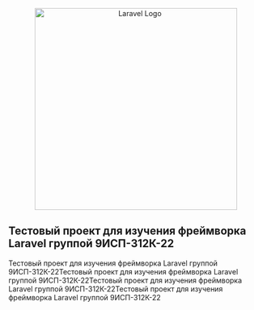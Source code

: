 <p align="center"><a href="https://laravel.com" target="_blank"><img src="https://raw.githubusercontent.com/laravel/art/master/logo-lockup/5%20SVG/2%20CMYK/1%20Full%20Color/laravel-logolockup-cmyk-red.svg" width="400" alt="Laravel Logo"></a></p>

## Тестовый проект для изучения фреймворка Laravel группой 9ИСП-312К-22
Тестовый проект для изучения фреймворка Laravel группой 9ИСП-312К-22Тестовый проект для изучения фреймворка Laravel группой 9ИСП-312К-22Тестовый проект для изучения фреймворка Laravel группой 9ИСП-312К-22Тестовый проект для изучения фреймворка Laravel группой 9ИСП-312К-22
